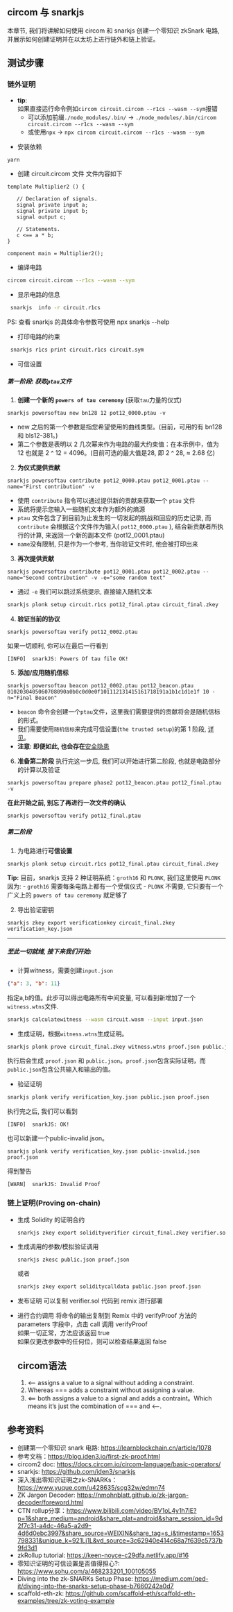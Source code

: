 ## circom 与 snarkjs

本章节, 我们将讲解如何使用 circom 和 snarkjs 创建一个零知识 zkSnark 电路, 并展示如何创建证明并在以太坊上进行链外和链上验证。


## 测试步骤

### 链外证明

* **tip**:  
如果直接运行命令例如`circom circuit.circom --r1cs --wasm --sym`报错 
  - 可以添加前缀`./node_modules/.bin/` -> `./node_modules/.bin/circom circuit.circom --r1cs --wasm --sym`
  - 或使用`npx` -> `npx circom circuit.circom --r1cs --wasm --sym`

- 安装依赖

```sh
yarn
```

- 创建 circuit.circom 文件
  文件内容如下

```circom
template Multiplier2 () {

   // Declaration of signals.
   signal private input a;
   signal private input b;
   signal output c;

   // Statements.
   c <== a * b;
}

component main = Multiplier2();
```

- 编译电路

```sh
circom circuit.circom --r1cs --wasm --sym
```

- 显示电路的信息

```sh
 snarkjs  info -r circuit.r1cs
```

PS: 查看 snarkjs 的具体命令参数可使用 npx snarkjs --help

- 打印电路的约束

```sh
 snarkjs r1cs print circuit.r1cs circuit.sym
```

- 可信设置
##### 第一阶段: 获取`ptau`文件

1. **创建一个新的 `powers of tau ceremony`** (获取`tau`力量的仪式)
```
snarkjs powersoftau new bn128 12 pot12_0000.ptau -v
```
- new 之后的第一个参数是指您希望使用的曲线类型。(目前，可用的有 bn128 和 bls12-381。)
- 第二个参数是表明以 2 几次幂来作为电路的最大约束值：在本示例中，值为 12 也就是 2 ^ 12 = 4096。(目前可选的最大值是28, 即 2 ^ 28, ≈ 2.68 亿)

2. **为仪式提供贡献** 
```
snarkjs powersoftau contribute pot12_0000.ptau pot12_0001.ptau --name="First contribution" -v
```
  - 使用 `contribute` 指令可以通过提供新的贡献来获取一个 `ptau` 文件
  - 系统将提示您输入一些随机文本作为额外的熵源
  - `ptau` 文件包含了到目前为止发生的一切发起的挑战和回应的历史记录, 而 `contribute` 会根据这个文件作为输入( `pot12_0000.ptau` ), 结合新贡献者所执行的计算, 来返回一个新的副本文件 (pot12_0001.ptau)
  - `name`没有限制, 只是作为一个参考, 当你验证文件时, 他会被打印出来

3. **再次提供贡献**
```
snarkjs powersoftau contribute pot12_0001.ptau pot12_0002.ptau --name="Second contribution" -v -e="some random text"
```
  - 通过 `-e` 我们可以跳过系统提示, 直接输入随机文本
```sh
snarkjs plonk setup circuit.r1cs pot12_final.ptau circuit_final.zkey
```

4. **验证当前的协议**
```
snarkjs powersoftau verify pot12_0002.ptau
```
如果一切顺利, 你可以在最后一行看到
```
[INFO]  snarkJS: Powers Of tau file OK!
```

5. **添加/应用随机信标**
```
snarkjs powersoftau beacon pot12_0002.ptau pot12_beacon.ptau 0102030405060708090a0b0c0d0e0f101112131415161718191a1b1c1d1e1f 10 -n="Final Beacon"
```

- `beacon` 命令会创建一个`ptau`文件，这里我们需要提供的贡献将会是随机信标的形式。
- 我们需要使用`随机信标`来完成可信设置(`the trusted setup`)的第 1 阶段, [详见](https://github.com/iden3/snarkjs#6-apply-a-random-beacon)。
- **注意: 即便如此, 也会存在**[安全隐患](https://eprint.iacr.org/2017/1050)

6. **准备第二阶段**
执行完这一步后, 我们可以开始进行第二阶段, 也就是电路部分的计算以及验证
```
snarkjs powersoftau prepare phase2 pot12_beacon.ptau pot12_final.ptau -v
```
**在此开始之前, 别忘了再进行一次文件的确认**
```
snarkjs powersoftau verify pot12_final.ptau
```
##### 第二阶段
1. 为电路进行**可信设置**
```
snarkjs plonk setup circuit.r1cs pot12_final.ptau circuit_final.zkey
```
  **Tip:** 目前，snarkjs 支持 2 种证明系统：`groth16` 和 `PLONK`, 我们这里使用 `PLONK` 因为:
    - `groth16` 需要每条电路上都有一个受信仪式
    - `PLONK` 不需要, 它只要有一个广义上的 `powers of tau ceremony` 就足够了

2. 导出验证密钥
```
snarkjs zkey export verificationkey circuit_final.zkey verification_key.json
```

----
##### 至此一切就绪, 接下来我们开始: 
- 计算witness，需要创建`input.json`
```json
{"a": 3, "b": 11}
```
指定a,b的值。此步可以得出电路所有中间变量, 可以看到新增加了一个`witness.wtns`文件.

```sh
snarkjs calculatewitness --wasm circuit.wasm --input input.json
```


- 生成证明，根据`witness.wtns`生成证明。

```sh
snarkjs plonk prove circuit_final.zkey witness.wtns proof.json public.json
```
执行后会生成 `proof.json` 和 `public.json`。`proof.json`包含实际证明，而`public.json`包含公共输入和输出的值。



- 验证证明

```sh
snarkjs plonk verify verification_key.json public.json proof.json
```
执行完之后, 我们可以看到
```
[INFO]  snarkJS: OK!
```
也可以新建一个public-invalid.json。 
```
snarkjs plonk verify verification_key.json public-invalid.json proof.json
```
得到警告
```
[WARN]  snarkJS: Invalid Proof
```

### 链上证明(Proving on-chain)

- 生成 Solidity 的证明合约

  ```sh
  snarkjs zkey export solidityverifier circuit_final.zkey verifier.sol
  ```

- 生成调用的参数/模拟验证调用
  ```
  snarkjs zkesc public.json proof.json
  ```
  或者
  ```sh
  snarkjs zkey export soliditycalldata public.json proof.json
  ```

- 发布证明 
  可以复制 verifier.sol 代码到 remix 进行部署


- 进行合约调用
  将命令的输出复制到 Remix 中的 verifyProof 方法的 parameters 字段中，点击 call 调用 verifyProof  
  如果一切正常，方法应该返回 true  
  如果仅更改参数中的任何位，则可以检查结果返回 false




  ## circom语法
  1. <-- assigns a value to a signal without adding a constraint.
  2.  Whereas === adds a constraint without assigning a value.
  3. <== both assigns a value to a signal and adds a contraint。Which means it’s just the combination of === and <--.
## 参考资料

- 创建第一个零知识 snark 电路: https://learnblockchain.cn/article/1078   
- 参考文档：https://blog.iden3.io/first-zk-proof.html 
- circom2 doc: https://docs.circom.io/circom-language/basic-operators/
- snarkjs: https://github.com/iden3/snarkjs
- 深入浅出零知识证明之zk-SNARKs： https://www.yuque.com/u428635/scg32w/edmn74
- ZK Jargon Decoder: https://nmohnblatt.github.io/zk-jargon-decoder/foreword.html
- CTN rollup分享：https://www.bilibili.com/video/BV1oL4y1h7iE?p=1&share_medium=android&share_plat=android&share_session_id=9d2f7c31-a4dc-46a5-a2d9-4d6d0ebc3997&share_source=WEIXIN&share_tag=s_i&timestamp=1653798331&unique_k=921Lj1L&vd_source=3c62940e414c68a7f639c5737b9fd3d1
- zkRollup tutorial: https://keen-noyce-c29dfa.netlify.app/#16
- 零知识证明的可信设置是否值得担心?: https://www.sohu.com/a/468233201_100105055
- Diving into the zk-SNARKs Setup Phase: https://medium.com/qed-it/diving-into-the-snarks-setup-phase-b7660242a0d7
- scaffold-eth-zk: https://github.com/scaffold-eth/scaffold-eth-examples/tree/zk-voting-example